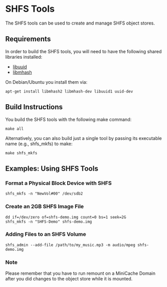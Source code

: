 SHFS Tools
==========

The SHFS tools can be used to create and manage SHFS object stores.


Requirements
------------

In order to build the SHFS tools, you will need to have the following
shared libraries installed:
 * [libuuid](http://e2fsprogs.sourceforge.net)
 * [libmhash](http://mhash.sourceforge.net)

On Debian/Ubuntu you install them via:

    apt-get install libmhash2 libmhash-dev libuuid1 uuid-dev


Build Instructions
------------------

You build the SHFS tools with the following make command:

    make all

Alternatively, you can also build just a single tool by passing its executable
name (e.g., shfs_mkfs) to make:

    make shfs_mkfs


Examples: Using SHFS Tools
--------------------------

### Format a Physical Block Device with SHFS

    shfs_mkfs -n "NewVol#00" /dev/sdb2

### Create an 2GB SHFS Image File

    dd if=/dev/zero of=shfs-demo.img count=0 bs=1 seek=2G
    shfs_mkfs -n "SHFS-Demo" shfs-demo.img

### Adding Files to an SHFS Volume

    shfs_admin --add-file /path/to/my_music.mp3 -m audio/mpeg shfs-demo.img

### Note

Please remember that you have to run remount on a MiniCache Domain after you
did changes to the object store while it is mounted.
